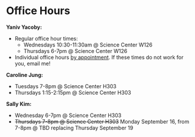 # Office Hours


**Yaniv Yacoby:**
* Regular office hour times:
  * Wednesdays 10:30-11:30am @ Science Center W126
  * Thursdays 6-7pm @ Science Center W126
* Individual office hours [by appointment](https://calendly.com/yanivyacoby/office-hours). If these times do not work for you, email me!
  
**Caroline Jung:**
* Tuesdays 7-8pm @ Science Center H303
* Thursdays 1:15-2:15pm @ Science Center H303

**Sally Kim:** 
* Wednesday 6-7pm @ Science Center H303
* <s>Thursdays 7-8pm @ Science Center H303</s> Monday September 16, from 7-8pm @ TBD replacing Thursday September 19




